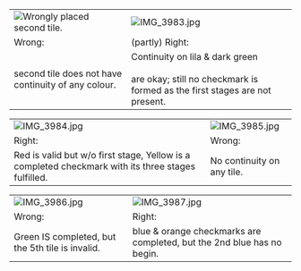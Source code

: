 
|   |   |
|---|---|
|![Wrongly placed second tile.](https://lh5.googleusercontent.com/EM5rCuUDJQF7NRFuC_M67o7CxJeQQpTsdTFhiknAeW58jfnm0U8iI9tsyYXofMFSh6nz6X3UKWBpXl_QhlcH8_1KYQU9gFgHQPwFeLbgcD2ZzqaP1Xeh9MLnMM3ZvielTYB9PnrISJn8vwU0gVJiSg)|![IMG_3983.jpg](https://lh6.googleusercontent.com/sJYywqYVZNwd5kxvQGe-bK1SRwfuNRZyZ8EODVrDw1veliZ05dvyzuHhQoLR8Ur-cA8xUG26i7TyavyzUeNzOef0ieupbeDq4dbCKE9_DzlxIJih0Hn9eEjEgFkBcaSuDqZ9H8tCcFXD9zFr8d8uTA)|
|Wrong:|(partly) Right:|
|second tile does not have continuity of any colour.|Continuity on lila & dark green<br><br>are okay; still no checkmark is formed as the first stages are not present.|

|   |   |
|---|---|
|![IMG_3984.jpg](https://lh3.googleusercontent.com/qWmhAkqwR8KTTAQyqikjhYGBKEmC7ubyc-P73dYetO2LvKJskMJjg_XPFz6HcInsvPZYp1uVaoVuB1OnQk3yhugOYznHSkKfMil8epl_jLjt3NJC3eFyjbNYZ145tdUpH-ftoZwxOvNlHcI4LemZ_w)|![IMG_3985.jpg](https://lh3.googleusercontent.com/M63SdeOE9s3iWBeJkGX_AxXQfQIDKFxF04yWiMI_0hWxkiHq-gGul625kK9Dnp9ckBriR3plqpnCGlf0t5XEeUxnw_3yTTWCHzPZINX_UwbYDET0Uz1mQyMYabAwIiwshH-z-A7KUG5mTAh5BZVu_g)|
|Right:|Wrong:|
|Red is valid but w/o first stage, Yellow is a completed checkmark with its three stages fulfilled.|No continuity on any tile.|

|   |   |
|---|---|
|![IMG_3986.jpg](https://lh4.googleusercontent.com/ghBSX0iXnRcpbbrZyt5dR7Et-siPKvVY5Uz8CGgc-ITlgYpa7E1jzGErvLMUOBkv21hNy6wvQIJGWWZEHL55d6m3UdiIonTM3muEyRyv4_z-gWB_7mTjH7hdm7fTQzUJBgjNo8xTme7KsHjbsSnx7Q)|![IMG_3987.jpg](https://lh4.googleusercontent.com/WRSq5gt6cFQYVIcwDOHRybtUFlEiEA7_KpoGFy2pVLyN0Aixu4H3gIBGmo40XsViKSHBnFkFl-h6NTTHqUKgq1Mz7vawCPmkaCOyf_QHh8QI0ByFL5h4Dhr_Ac1jyIUwhTc9cm1wIi0c4YwNzbgYrg)|
|Wrong:|Right:|
|Green IS completed, but the 5th tile is invalid.|blue & orange checkmarks are completed, but the 2nd blue has no begin.|
